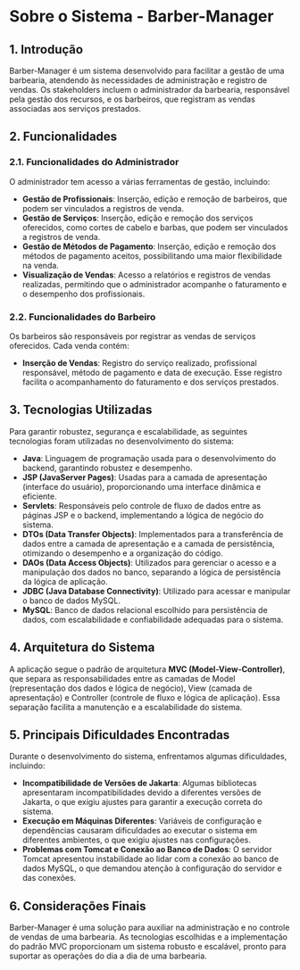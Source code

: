 # Sobre o Sistema - Barber-Manager

## 1. Introdução

Barber-Manager é um sistema desenvolvido para facilitar a gestão de uma barbearia, atendendo às necessidades de administração e registro de vendas. Os stakeholders incluem o administrador da barbearia, responsável pela gestão dos recursos, e os barbeiros, que registram as vendas associadas aos serviços prestados.

## 2. Funcionalidades

### 2.1. Funcionalidades do Administrador
O administrador tem acesso a várias ferramentas de gestão, incluindo:
- **Gestão de Profissionais**: Inserção, edição e remoção de barbeiros, que podem ser vinculados a registros de venda.
- **Gestão de Serviços**: Inserção, edição e remoção dos serviços oferecidos, como cortes de cabelo e barbas, que podem ser vinculados a registros de venda.
- **Gestão de Métodos de Pagamento**: Inserção, edição e remoção dos métodos de pagamento aceitos, possibilitando uma maior flexibilidade na venda.
- **Visualização de Vendas**: Acesso a relatórios e registros de vendas realizadas, permitindo que o administrador acompanhe o faturamento e o desempenho dos profissionais.

### 2.2. Funcionalidades do Barbeiro
Os barbeiros são responsáveis por registrar as vendas de serviços oferecidos. Cada venda contém:
- **Inserção de Vendas**: Registro do serviço realizado, profissional responsável, método de pagamento e data de execução. Esse registro facilita o acompanhamento do faturamento e dos serviços prestados.

## 3. Tecnologias Utilizadas

Para garantir robustez, segurança e escalabilidade, as seguintes tecnologias foram utilizadas no desenvolvimento do sistema:

- **Java**: Linguagem de programação usada para o desenvolvimento do backend, garantindo robustez e desempenho.
- **JSP (JavaServer Pages)**: Usadas para a camada de apresentação (interface do usuário), proporcionando uma interface dinâmica e eficiente.
- **Servlets**: Responsáveis pelo controle de fluxo de dados entre as páginas JSP e o backend, implementando a lógica de negócio do sistema.
- **DTOs (Data Transfer Objects)**: Implementados para a transferência de dados entre a camada de apresentação e a camada de persistência, otimizando o desempenho e a organização do código.
- **DAOs (Data Access Objects)**: Utilizados para gerenciar o acesso e a manipulação dos dados no banco, separando a lógica de persistência da lógica de aplicação.
- **JDBC (Java Database Connectivity)**: Utilizado para acessar e manipular o banco de dados MySQL.
- **MySQL**: Banco de dados relacional escolhido para persistência de dados, com escalabilidade e confiabilidade adequadas para o sistema.

## 4. Arquitetura do Sistema

A aplicação segue o padrão de arquitetura **MVC (Model-View-Controller)**, que separa as responsabilidades entre as camadas de Model (representação dos dados e lógica de negócio), View (camada de apresentação) e Controller (controle de fluxo e lógica de aplicação). Essa separação facilita a manutenção e a escalabilidade do sistema.

## 5. Principais Dificuldades Encontradas

Durante o desenvolvimento do sistema, enfrentamos algumas dificuldades, incluindo:
- **Incompatibilidade de Versões de Jakarta**: Algumas bibliotecas apresentaram incompatibilidades devido a diferentes versões de Jakarta, o que exigiu ajustes para garantir a execução correta do sistema.
- **Execução em Máquinas Diferentes**: Variáveis de configuração e dependências causaram dificuldades ao executar o sistema em diferentes ambientes, o que exigiu ajustes nas configurações.
- **Problemas com Tomcat e Conexão ao Banco de Dados**: O servidor Tomcat apresentou instabilidade ao lidar com a conexão ao banco de dados MySQL, o que demandou atenção à configuração do servidor e das conexões.

## 6. Considerações Finais

Barber-Manager é uma solução para auxiliar na administração e no controle de vendas de uma barbearia. As tecnologias escolhidas e a implementação do padrão MVC proporcionam um sistema robusto e escalável, pronto para suportar as operações do dia a dia de uma barbearia.
